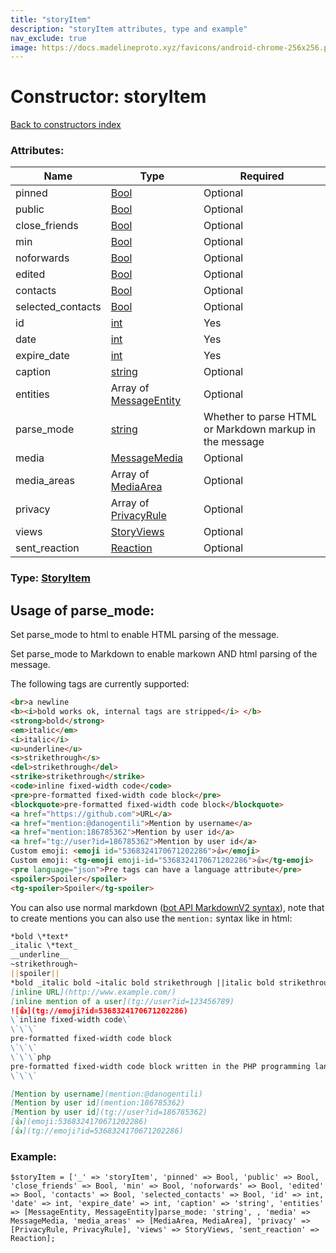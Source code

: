 ```yaml
---
title: "storyItem"
description: "storyItem attributes, type and example"
nav_exclude: true
image: https://docs.madelineproto.xyz/favicons/android-chrome-256x256.png
---
```

# Constructor: storyItem  
[Back to constructors index](/API_docs/constructors/index.html)



### Attributes:

| Name     |    Type       | Required |
|----------|---------------|----------|
|pinned|[Bool](/API_docs/types/Bool.html) | Optional|
|public|[Bool](/API_docs/types/Bool.html) | Optional|
|close\_friends|[Bool](/API_docs/types/Bool.html) | Optional|
|min|[Bool](/API_docs/types/Bool.html) | Optional|
|noforwards|[Bool](/API_docs/types/Bool.html) | Optional|
|edited|[Bool](/API_docs/types/Bool.html) | Optional|
|contacts|[Bool](/API_docs/types/Bool.html) | Optional|
|selected\_contacts|[Bool](/API_docs/types/Bool.html) | Optional|
|id|[int](/API_docs/types/int.html) | Yes|
|date|[int](/API_docs/types/int.html) | Yes|
|expire\_date|[int](/API_docs/types/int.html) | Yes|
|caption|[string](/API_docs/types/string.html) | Optional|
|entities|Array of [MessageEntity](/API_docs/types/MessageEntity.html) | Optional|
|parse\_mode| [string](/API_docs/types/string.html) | Whether to parse HTML or Markdown markup in the message| Optional |
|media|[MessageMedia](/API_docs/types/MessageMedia.html) | Optional|
|media\_areas|Array of [MediaArea](/API_docs/types/MediaArea.html) | Optional|
|privacy|Array of [PrivacyRule](/API_docs/types/PrivacyRule.html) | Optional|
|views|[StoryViews](/API_docs/types/StoryViews.html) | Optional|
|sent\_reaction|[Reaction](/API_docs/types/Reaction.html) | Optional|



### Type: [StoryItem](/API_docs/types/StoryItem.html)



## Usage of parse_mode:

Set parse_mode to html to enable HTML parsing of the message.  

Set parse_mode to Markdown to enable markown AND html parsing of the message.  

The following tags are currently supported:

```html
<br>a newline
<b><i>bold works ok, internal tags are stripped</i> </b>
<strong>bold</strong>
<em>italic</em>
<i>italic</i>
<u>underline</u>
<s>strikethrough</s>
<del>strikethrough</del>
<strike>strikethrough</strike>
<code>inline fixed-width code</code>
<pre>pre-formatted fixed-width code block</pre>
<blockquote>pre-formatted fixed-width code block</blockquote>
<a href="https://github.com">URL</a>
<a href="mention:@danogentili">Mention by username</a>
<a href="mention:186785362">Mention by user id</a>
<a href="tg://user?id=186785362">Mention by user id</a>
Custom emoji: <emoji id="5368324170671202286">👍</emoji>
Custom emoji: <tg-emoji emoji-id="5368324170671202286">👍</tg-emoji>
<pre language="json">Pre tags can have a language attribute</pre>
<spoiler>Spoiler</spoiler>
<tg-spoiler>Spoiler</tg-spoiler>
```

You can also use normal markdown ([bot API MarkdownV2 syntax](https://core.telegram.org/bots/api#markdownv2-style)), note that to create mentions you can also use the `mention:` syntax like in html:  

```markdown
*bold \*text*
_italic \*text_
__underline__
~strikethrough~
||spoiler||
*bold _italic bold ~italic bold strikethrough ||italic bold strikethrough spoiler||~ __underline italic bold___ bold*
[inline URL](http://www.example.com/)
[inline mention of a user](tg://user?id=123456789)
![👍](tg://emoji?id=5368324170671202286)
\`inline fixed-width code\`
\`\`\`
pre-formatted fixed-width code block
\`\`\`
\`\`\`php
pre-formatted fixed-width code block written in the PHP programming language
\`\`\`

[Mention by username](mention:@danogentili)
[Mention by user id](mention:186785362)
[Mention by user id](tg://user?id=186785362)
[👍](emoji:5368324170671202286)
[👍](tg://emoji?id=5368324170671202286)
```

### Example:

```
$storyItem = ['_' => 'storyItem', 'pinned' => Bool, 'public' => Bool, 'close_friends' => Bool, 'min' => Bool, 'noforwards' => Bool, 'edited' => Bool, 'contacts' => Bool, 'selected_contacts' => Bool, 'id' => int, 'date' => int, 'expire_date' => int, 'caption' => 'string', 'entities' => [MessageEntity, MessageEntity]parse_mode: 'string', , 'media' => MessageMedia, 'media_areas' => [MediaArea, MediaArea], 'privacy' => [PrivacyRule, PrivacyRule], 'views' => StoryViews, 'sent_reaction' => Reaction];
```  
